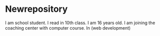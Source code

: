 # Newrepository
I am school student. I read in 10th class. I am 16 years old. I am joining the coaching center  with computer course. In (web development) 
